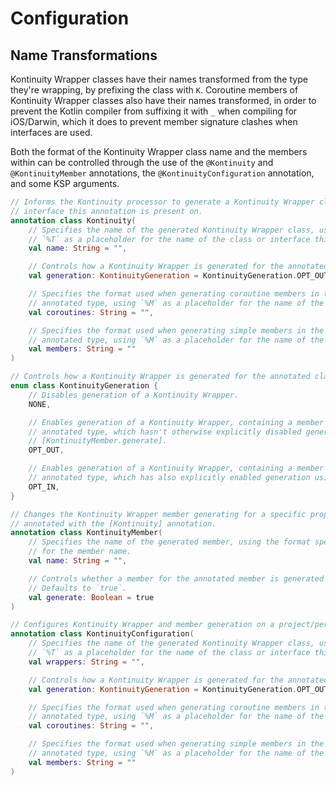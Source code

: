# Configuration

## Name Transformations

Kontinuity Wrapper classes have their names transformed from the type they're wrapping, by prefixing
the class with `K`. Coroutine members of Kontinuity Wrapper classes also have their names
transformed, in order to prevent the Kotlin compiler from suffixing it with `_` when compiling for
iOS/Darwin, which it does to prevent member signature clashes when interfaces are used.

Both the format of the Kontinuity Wrapper class name and the members within can be controlled
through the use of the `@Kontinuity` and `@KontinuityMember` annotations, the
`@KontinuityConfiguration` annotation, and some KSP arguments.

```kotlin
// Informs the Kontinuity processor to generate a Kontinuity Wrapper class for the class or
// interface this annotation is present on.
annotation class Kontinuity(
    // Specifies the name of the generated Kontinuity Wrapper class, using the format specifier
    // `%T` as a placeholder for the name of the class or interface this annotation is applied to.
    val name: String = "",

    // Controls how a Kontinuity Wrapper is generated for the annotated class or interface.
    val generation: KontinuityGeneration = KontinuityGeneration.OPT_OUT,

    // Specifies the format used when generating coroutine members in the Kontinuity Wrapper of the
    // annotated type, using `%M` as a placeholder for the name of the member.
    val coroutines: String = "",

    // Specifies the format used when generating simple members in the Kontinuity Wrapper of the
    // annotated type, using `%M` as a placeholder for the name of the member.
    val members: String = ""
)

// Controls how a Kontinuity Wrapper is generated for the annotated class or interface.
enum class KontinuityGeneration {
    // Disables generation of a Kontinuity Wrapper.
    NONE,

    // Enables generation of a Kontinuity Wrapper, containing a member for each member of the
    // annotated type, which hasn't otherwise explicitly disabled generation using
    // [KontinuityMember.generate].
    OPT_OUT,

    // Enables generation of a Kontinuity Wrapper, containing a member for each member of the
    // annotated type, which has also explicitly enabled generation using [KontinuityMember].
    OPT_IN,
}
```

```kotlin
// Changes the Kontinuity Wrapper member generating for a specific property or function of a type
// annotated with the [Kontinuity] annotation.
annotation class KontinuityMember(
    // Specifies the name of the generated member, using the format specifier `%M` as a placeholder
    // for the member name.
    val name: String = "",

    // Controls whether a member for the annotated member is generated in the Kontinuity Wrapper.
    // Defaults to `true`.
    val generate: Boolean = true
)
```

```kotlin
// Configures Kontinuity Wrapper and member generation on a project/per-target basis.
annotation class KontinuityConfiguration(
    // Specifies the name of the generated Kontinuity Wrapper class, using the format specifier
    // `%T` as a placeholder for the name of the class or interface this annotation is applied to.
    val wrappers: String = "",

    // Controls how a Kontinuity Wrapper is generated for the annotated class or interface.
    val generation: KontinuityGeneration = KontinuityGeneration.OPT_OUT,

    // Specifies the format used when generating coroutine members in the Kontinuity Wrapper of the
    // annotated type, using `%M` as a placeholder for the name of the member.
    val coroutines: String = "",

    // Specifies the format used when generating simple members in the Kontinuity Wrapper of the
    // annotated type, using `%M` as a placeholder for the name of the member.
    val members: String = ""
)
```